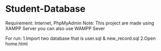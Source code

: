 # Student-Database
Requirement: Internet, PhpMyAdmin
Note: This project are made using XAMPP Server you can also use WAMPP Sever

For run:
1.Import two database that is user.sql & new_record.sql
2.Open home.html
